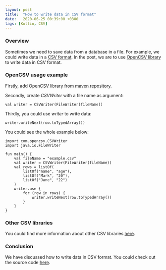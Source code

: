 ```yaml
---
layout: post
title:  "How to write data in CSV format"
date:   2020-06-25 00:39:00 +0300
tags: [Kotlin, CSV]
---
```


### Overview

Sometimes we need to save data from a database in a file. 
For example, we could write data in a [CSV format](https://en.wikipedia.org/wiki/Comma-separated_values).
In the post, we are to use [OpenCSV library](http://opencsv.sourceforge.net/) to write data in CSV format.

### OpenCSV usage example

Firstly, add [OpenCSV library from maven repository](https://mvnrepository.com/artifact/com.opencsv/opencsv).

Secondly, create *CSVWriter* with a file name as argument:

```
val writer = CSVWriter(FileWriter(fileName))
```

Thirdly, you could use *writer* to write data:

```
writer.writeNext(row.toTypedArray())
```

You could see the whole example below:

```
import com.opencsv.CSVWriter
import java.io.FileWriter

fun main() {
    val fileName = "example.csv"
    val writer = CSVWriter(FileWriter(fileName))
    val rows = listOf(
        listOf("name", "age"),
        listOf("Mark", "20"),
        listOf("Jane", "22")
    )
    writer.use {
        for (row in rows) {
            writer.writeNext(row.toTypedArray())
        }
    }
}
```

### Other CSV libraries

You could find more information about other CSV libraries [here](https://www.baeldung.com/java-csv#third-party-libraries).

### Conclusion

We have discussed how to write data in CSV format.
You could check out the source code [here](https://github.com/vmaks/csv-example).
